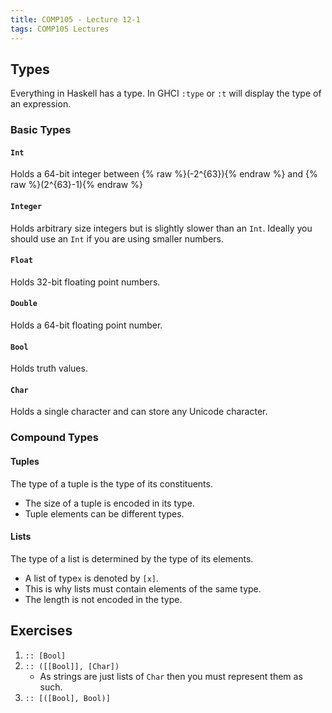 ```yaml
---
title: COMP105 - Lecture 12-1
tags: COMP105 Lectures
---
```

## Types
Everything in Haskell has a type. In GHCI `:type` or `:t` will display the type of an expression.

### Basic Types
#### `Int`
Holds a 64-bit integer between {% raw %}\(-2^{63}\){% endraw %} and {% raw %}\(2^{63}-1\){% endraw %}

#### `Integer`
Holds arbitrary size integers but is slightly slower than an `Int`. Ideally you should use an `Int` if you are using smaller numbers.

#### `Float`
Holds 32-bit floating point numbers.

#### `Double`
Holds a 64-bit floating point number.

#### `Bool`
Holds truth values.

#### `Char`
Holds a single character and can store any Unicode character.

### Compound Types
#### Tuples
The type of a tuple is the type of its constituents.

* The size of a tuple is encoded in its type.
* Tuple elements can be different types.

#### Lists
The type of a list is determined by the type of its elements.

* A list of type`x` is denoted by `[x]`.
* This is why lists must contain elements of the same type.
* The length is not encoded in the type.

## Exercises
1. `:: [Bool]`
1. `:: ([[Bool]], [Char])`
	* As strings are just lists of `Char` then you must represent them as such.
1. `:: [([Bool], Bool)]`
